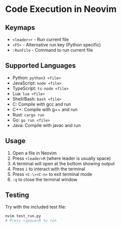 # Code Execution in Neovim

## Keymaps

- `<leader>r` - Run current file
- `<F5>` - Alternative run key (Python specific)
- `:RunFile` - Command to run current file

## Supported Languages

- Python: `python3 <file>`
- JavaScript: `node <file>`
- TypeScript: `ts-node <file>`
- Lua: `lua <file>`
- Shell/Bash: `bash <file>`
- C: Compile with gcc and run
- C++: Compile with g++ and run
- Rust: `cargo run`
- Go: `go run <file>`
- Java: Compile with javac and run

## Usage

1. Open a file in Neovim
2. Press `<leader>R` (where leader is usually space)
3. A terminal will open at the bottom showing output
4. Press `i` to interact with the terminal
5. Press `<C-\><C-n>` to exit terminal mode
6. `:q` to close the terminal window

## Testing

Try with the included test file:
```bash
nvim test_run.py
# Press <space>R to run
```
